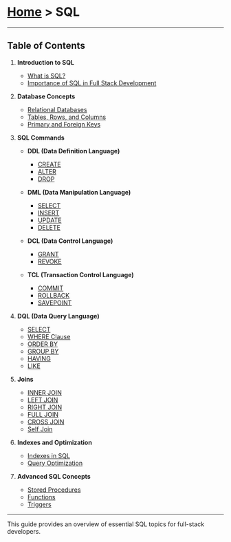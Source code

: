 # [Home](../) > SQL

---

## Table of Contents

1. **Introduction to SQL**
   - [What is SQL?](./intro)
   - [Importance of SQL in Full Stack Development](./intro)

2. **Database Concepts**
   - [Relational Databases](./databases/)
   - [Tables, Rows, and Columns](./databases/)
   - [Primary and Foreign Keys](./databases/)

3. **SQL Commands**
   - **DDL (Data Definition Language)**
     - [CREATE](./ddl/#create)
     - [ALTER](./ddl/#alter)
     - [DROP](./ddl/#drop)
   
   - **DML (Data Manipulation Language)**
     - [SELECT](./dml/#select)
     - [INSERT](./dml/#insert)
     - [UPDATE](./dml/#update)
     - [DELETE](./dml/#delete)
   
   - **DCL (Data Control Language)**
     - [GRANT](./dcl/#grant)
     - [REVOKE](./dcl/#revoke)
   
   - **TCL (Transaction Control Language)**
     - [COMMIT](./tcl/#commit)
     - [ROLLBACK](./tcl/#rollback)
     - [SAVEPOINT](./tcl/#savepoint)

4. **DQL (Data Query Language)**
   - [SELECT](./dql/#select)
   - [WHERE Clause](./dql/#where)
   - [ORDER BY](./dql/#order-by)
   - [GROUP BY](./dql/#group-by)
   - [HAVING](./dql/#having)
   - [LIKE](./dql/#like)

5. **Joins**
   - [INNER JOIN](./joins#inner)
   - [LEFT JOIN](./joins#left)
   - [RIGHT JOIN](./joins#right)
   - [FULL JOIN](./joins#full)
   - [CROSS JOIN](./joins#cross)
   - [Self Join](./joins#self)

6. **Indexes and Optimization**
   - [Indexes in SQL](./indexes/)
   - [Query Optimization](./indexes/)

7. **Advanced SQL Concepts**
   - [Stored Procedures](./advanced#storedprocedures)
   - [Functions](./advanced#functions)
   - [Triggers](./advanced#triggers)

---

This guide provides an overview of essential SQL topics for full-stack developers.

